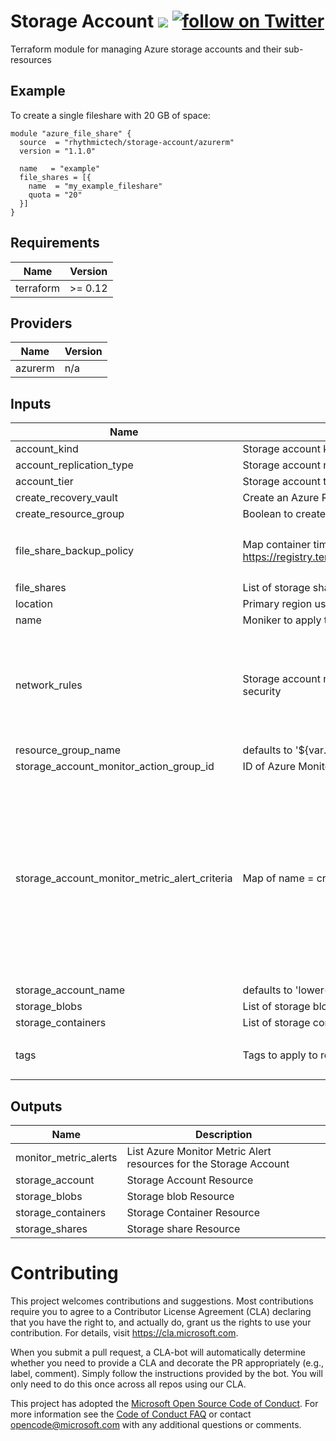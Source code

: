 # Storage Account [![](https://github.com/rhythmictech/terraform-azurerm-storage-account/workflows/check/badge.svg)](https://github.com/rhythmictech/terraform-azurerm-storage-account/actions) <a href="https://twitter.com/intent/follow?screen_name=RhythmicTech"><img src="https://img.shields.io/twitter/follow/RhythmicTech?style=social&logo=RhythmicTech" alt="follow on Twitter"></a>
Terraform module for managing Azure storage accounts and their sub-resources

## Example
To create a single fileshare with 20 GB of space:
```
module "azure_file_share" {
  source  = "rhythmictech/storage-account/azurerm"
  version = "1.1.0"

  name   = "example"
  file_shares = [{
    name  = "my_example_fileshare"
    quota = "20"
  }]
}
```

<!-- BEGINNING OF PRE-COMMIT-TERRAFORM DOCS HOOK -->
## Requirements

| Name | Version |
|------|---------|
| terraform | >= 0.12 |

## Providers

| Name | Version |
|------|---------|
| azurerm | n/a |

## Inputs

| Name | Description | Type | Default | Required |
|------|-------------|------|---------|:--------:|
| account\_kind | Storage account kind | `string` | `"StorageV2"` | no |
| account\_replication\_type | Storage account replication type | `string` | `"LRS"` | no |
| account\_tier | Storage account tier | `string` | `"Standard"` | no |
| create\_recovery\_vault | Create an Azure Recovery Services vault. Currently only File Share backups are supported. | `bool` | `false` | no |
| create\_resource\_group | Boolean to create resource group (default) or not | `bool` | `true` | no |
| file\_share\_backup\_policy | Map container time and count for File Share backup policy. See https://registry.terraform.io/providers/hashicorp/azurerm/1.43.0/docs/resources/backup_policy_file_share | <pre>object({<br>    time  = string<br>    count = number<br>  })</pre> | `null` | no |
| file\_shares | List of storage share definitions | `list(map(any))` | `[]` | no |
| location | Primary region used for project | `string` | `"eastus"` | no |
| name | Moniker to apply to resources | `string` | n/a | yes |
| network\_rules | Storage account network rules, docs.microsoft.com/en-gb/azure/storage/common/storage-network-security | <pre>object({<br>    default_action             = string<br>    bypass                     = list(string)<br>    ip_rules                   = list(string)<br>    virtual_network_subnet_ids = list(string)<br>  })</pre> | <pre>{<br>  "bypass": [<br>    "None"<br>  ],<br>  "default_action": "Allow",<br>  "ip_rules": [],<br>  "virtual_network_subnet_ids": []<br>}</pre> | no |
| resource\_group\_name | defaults to '${var.name}-rg' | `string` | `""` | no |
| storage\_account\_monitor\_action\_group\_id | ID of Azure Monitor Action Group for metric to trigger | `string` | `""` | no |
| storage\_account\_monitor\_metric\_alert\_criteria | Map of name = criteria objects | <pre>map(object({<br>    # criteria.*.aggregation to be one of [Average Count Minimum Maximum Total]<br>    aggregation = string<br>    metric_name = string<br>    # criteria.0.operator to be one of [Equals NotEquals GreaterThan GreaterThanOrEqual LessThan LessThanOrEqual]<br>    operator  = string<br>    threshold = number<br><br>    dimension = map(object({<br>      name     = string<br>      operator = string<br>      values   = list(string)<br>    }))<br>  }))</pre> | `{}` | no |
| storage\_account\_name | defaults to  'lower(replace(var.name, /[^0-9A-Za-z]/, ''))'' | `string` | `""` | no |
| storage\_blobs | List of storage blob definitions | `list(map(string))` | `[]` | no |
| storage\_containers | List of storage container definitions | `list(map(string))` | `[]` | no |
| tags | Tags to apply to resources | `map(string)` | <pre>{<br>  "terraform_managed": true<br>}</pre> | no |

## Outputs

| Name | Description |
|------|-------------|
| monitor\_metric\_alerts | List Azure Monitor Metric Alert resources for the Storage Account |
| storage\_account | Storage Account Resource |
| storage\_blobs | Storage blob Resource |
| storage\_containers | Storage Container Resource |
| storage\_shares | Storage share Resource |

<!-- END OF PRE-COMMIT-TERRAFORM DOCS HOOK -->


# Contributing

This project welcomes contributions and suggestions.  Most contributions require you to agree to a
Contributor License Agreement (CLA) declaring that you have the right to, and actually do, grant us
the rights to use your contribution. For details, visit https://cla.microsoft.com.

When you submit a pull request, a CLA-bot will automatically determine whether you need to provide
a CLA and decorate the PR appropriately (e.g., label, comment). Simply follow the instructions
provided by the bot. You will only need to do this once across all repos using our CLA.

This project has adopted the [Microsoft Open Source Code of Conduct](https://opensource.microsoft.com/codeofconduct/).
For more information see the [Code of Conduct FAQ](https://opensource.microsoft.com/codeofconduct/faq/) or
contact [opencode@microsoft.com](mailto:opencode@microsoft.com) with any additional questions or comments.
